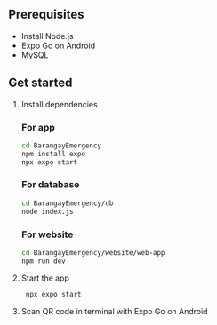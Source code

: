 ## Prerequisites
   - Install Node.js
   - Expo Go on Android
   - MySQL

## Get started

1. Install dependencies

   ### For app
   ```bash
   cd BarangayEmergency
   npm install expo
   npx expo start
   ```

   ### For database
   ```bash
   cd BarangayEmergency/db
   node index.js
   ```
   ### For website
   ```bash
   cd BarangayEmergency/website/web-app
   npm run dev
   ```

2. Start the app

   ```bash
    npx expo start
   ```

3. Scan QR code in terminal with Expo Go on Android

